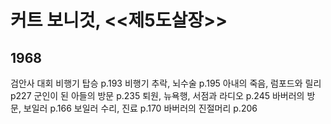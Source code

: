 # 커트 보니것, <<제5도살장>>

## 1968
검안사 대회 비행기 탑승 p.193
비행기 추락, 뇌수술 p.195
아내의 죽음, 럼포드와 릴리 p227
군인이 된 아들의 방문 p.235
퇴원, 뉴욕행, 서점과 라디오 p.245
바버러의 방문, 보일러 p.166
보일러 수리, 진료 p.170
바버러의 진절머리 p.206